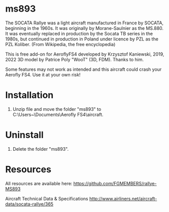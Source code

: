 # ms893
The SOCATA Rallye was a light aircraft manufactured in France by SOCATA, beginning in the 1960s. It was originally by Morane-Saulnier as the MS.880. It was eventually replaced in production by the Socata TB series in the 1980s, but continued in production in Poland under licence by PZL as the PZL Koliber. (From Wikipedia, the free encyclopedia)

This is free add-on for AeroflyFS4 developed by Krzysztof Kaniewski, 2019, 2022
3D model by Patrice Poly "WooT" (3D, FDM). Thanks to him.

 Some features may not work as intended and this aircraft could crash your Aerofly FS4. 
 Use it at your own risk!

# Installation

1. Unzip file and move the folder "ms893" to C:\Users\~\Documents\Aerofly FS4\aircraft.

# Uninstall

1. Delete the folder "ms893".

# Resources

All resources are available here: https://github.com/FGMEMBERS/rallye-MS893

Aircraft Technical Data & Specifications http://www.airliners.net/aircraft-data/socata-rallye/365
